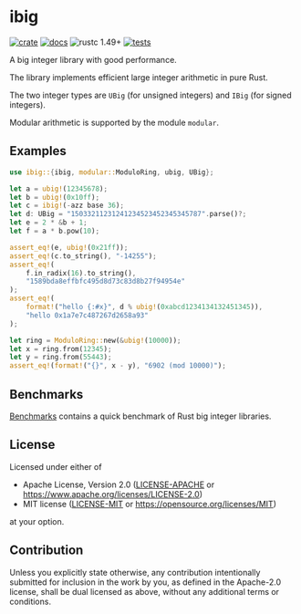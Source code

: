 # ibig

[![crate](https://img.shields.io/crates/v/ibig.svg)](https://crates.io/crates/ibig)
[![docs](https://docs.rs/ibig/badge.svg)](https://docs.rs/ibig)
![rustc 1.49+](https://img.shields.io/badge/rustc-1.49%2B-informational.svg)
[![tests](https://github.com/tczajka/ibig-rs/actions/workflows/tests.yml/badge.svg)](https://github.com/tczajka/ibig-rs/actions/workflows/tests.yml)

A big integer library with good performance.

The library implements efficient large integer arithmetic in pure Rust.

The two integer types are `UBig` (for unsigned integers) and `IBig` (for signed integers).

Modular arithmetic is supported by the module `modular`.

## Examples

```rust
use ibig::{ibig, modular::ModuloRing, ubig, UBig};

let a = ubig!(12345678);
let b = ubig!(0x10ff);
let c = ibig!(-azz base 36);
let d: UBig = "15033211231241234523452345345787".parse()?;
let e = 2 * &b + 1;
let f = a * b.pow(10);

assert_eq!(e, ubig!(0x21ff));
assert_eq!(c.to_string(), "-14255");
assert_eq!(
    f.in_radix(16).to_string(),
    "1589bda8effbfc495d8d73c83d8b27f94954e"
);
assert_eq!(
    format!("hello {:#x}", d % ubig!(0xabcd1234134132451345)),
    "hello 0x1a7e7c487267d2658a93"
);

let ring = ModuloRing::new(&ubig!(10000));
let x = ring.from(12345);
let y = ring.from(55443);
assert_eq!(format!("{}", x - y), "6902 (mod 10000)");
```

## Benchmarks

[Benchmarks](https://github.com/tczajka/bigint-benchmark-rs) contains a quick benchmark of
Rust big integer libraries.

## License

Licensed under either of

 * Apache License, Version 2.0
   ([LICENSE-APACHE](LICENSE-APACHE) or https://www.apache.org/licenses/LICENSE-2.0)
 * MIT license
   ([LICENSE-MIT](LICENSE-MIT) or https://opensource.org/licenses/MIT)

at your option.

## Contribution

Unless you explicitly state otherwise, any contribution intentionally submitted
for inclusion in the work by you, as defined in the Apache-2.0 license, shall be
dual licensed as above, without any additional terms or conditions.
